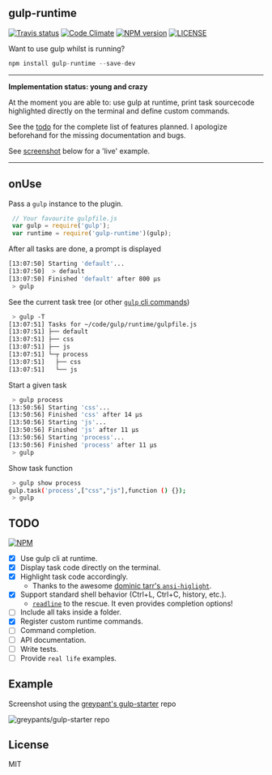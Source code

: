## gulp-runtime
[![Travis status](https://travis-ci.org/stringparser/gulp-runtime.svg?branch=master)](https://travis-ci.org/stringparser/gulp-runtime/builds)
[![Code Climate](https://codeclimate.com/github/stringparser/gulp-runtime.png)](https://codeclimate.com/github/stringparser/gulp-runtime)
[![NPM version](https://badge.fury.io/js/gulp-runtime.svg)](http://badge.fury.io/js/gulp-runtime)
[![LICENSE](http://img.shields.io/packagist/l/doctrine/orm.svg)](http://opensource.org/licenses/MIT)

 Want to use gulp whilst is running?
 ```js
 npm install gulp-runtime --save-dev
 ```
<hr>
<b>Implementation status: young and crazy</b>

At the moment you are able to: use gulp at runtime, print task sourcecode highlighted directly on the terminal and define custom commands.

See the [todo](#todo) for the complete list of features planned.
I apologize beforehand for the missing documentation and bugs.

See [screenshot](#example) below for a 'live' example.
<hr>

## onUse

Pass a `gulp` instance to the plugin.

```js
 // Your favourite gulpfile.js
 var gulp = require('gulp');
 var runtime = require('gulp-runtime')(gulp);
```

After all tasks are done, a prompt is displayed
```bash
[13:07:50] Starting 'default'...
[13:07:50]  > default
[13:07:50] Finished 'default' after 800 μs
 > gulp
```
See the current task tree (or other [`gulp` cli commands](https://github.com/gulpjs/gulp/blob/master/docs/CLI.md))
```bash
 > gulp -T
[13:07:51] Tasks for ~/code/gulp/runtime/gulpfile.js
[13:07:51] ├── default
[13:07:51] ├── css
[13:07:51] ├── js
[13:07:51] └─┬ process
[13:07:51]   ├── css
[13:07:51]   └── js
```
Start a given task
```bash
 > gulp process
[13:50:56] Starting 'css'...
[13:50:56] Finished 'css' after 14 μs
[13:50:56] Starting 'js'...
[13:50:56] Finished 'js' after 11 μs
[13:50:56] Starting 'process'...
[13:50:56] Finished 'process' after 11 μs
 > gulp
```

Show task function
``` bash
 > gulp show process
gulp.task('process',["css","js"],function () {});
 > gulp
```

## TODO

[![NPM](https://nodei.co/npm/gulp-runtime.png?downloads=true)](https://nodei.co/npm/gulp-runtime/)

 - [X] Use gulp cli at runtime.
 - [X] Display task code directly on the terminal.
 - [X] Highlight task code accordingly.
    * Thanks to the awesome [dominic tarr's `ansi-higlight`](https://github.com/dominictarr/ansi-highlight).
 - [X] Support standard shell behavior (Ctrl+L, Ctrl+C, history, etc.).
    * [`readline`](http://nodejs.org/api/readline.html) to the rescue. It even provides completion options!
 - [ ] Include all taks inside a folder.
 - [X] Register custom runtime commands.
 - [ ] Command completion.
 - [ ] API documentation.
 - [ ] Write tests.
 - [ ] Provide `real life` examples.

## Example

Screenshot using the [greypant's gulp-starter](https://github.com/greypants/gulp-starter) repo

![greypants/gulp-starter repo](https://raw.githubusercontent.com/stringparser/gulp-runtime/master/img/syntax-higlight.png)


## License

MIT

